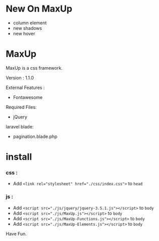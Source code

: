 
# New On MaxUp
* column element
* new shadows
* new hover

# MaxUp
MaxUp is a css framework.

Version : 1.1.0


External Features : 
- Fontawesome

Required Files:
- jQuery

laravel blade:
- pagination.blade.php


# install


<h3> css : </h3> 

- Add ```<link rel="stylesheet" href="./css/index.css">``` to ```head```

<h3> js : </h3>

- Add ```<script src="./js/jquery/jquery-3.5.1.js"></script>``` to ```body```
- Add ```<script src="./js/MaxUp.js"></script>``` to ```body```
- Add ```<script src="./js/MaxUp-Functions.js"></script>``` to ```body```
- Add ```<script src="./js/MaxUp-Elements.js"></script>``` to ```body```

Have Fun.